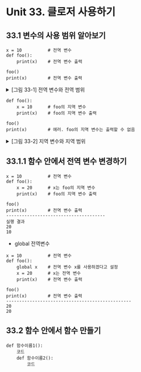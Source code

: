 # Unit 33. 클로저 사용하기

## 33.1 변수의 사용 범위 알아보기
```
x = 10          # 전역 변수
def foo():
    print(x)    # 전역 변수 출력
 
foo()
print(x)        # 전역 변수 출력
```
<details>
<summary>[그림 33-1] 전역 변수와 전역 범위
</summary>
<div markdown="1">       

😎

![](https://dojang.io/pluginfile.php/13866/mod_page/content/3/033001.png)

</div>
</details>

```
def foo():
    x = 10      # foo의 지역 변수
    print(x)    # foo의 지역 변수 출력
 
foo()
print(x)        # 에러. foo의 지역 변수는 출력할 수 없음
```

<details>
<summary>[그림 33-2] 지역 변수와 지역 범위
</summary>
<div markdown="1">       

😎

![](https://dojang.io/pluginfile.php/13866/mod_page/content/3/033002.png)

</div>
</details>

## 33.1.1  함수 안에서 전역 변수 변경하기
```
x = 10          # 전역 변수
def foo():
    x = 20      # x는 foo의 지역 변수
    print(x)    # foo의 지역 변수 출력
 
foo()
print(x)        # 전역 변수 출력
--------------------------------------
실행 결과
20
10
```
- global 전역변수
```
x = 10          # 전역 변수
def foo():
    global x    # 전역 변수 x를 사용하겠다고 설정
    x = 20      # x는 전역 변수
    print(x)    # 전역 변수 출력
 
foo()
print(x)        # 전역 변수 출력
------------------------------------------------
20
20
```

## 33.2 함수 안에서 함수 만들기
```
def 함수이름1():
    코드
    def 함수이름2():
        코드
```
